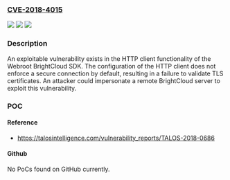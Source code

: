 ### [CVE-2018-4015](https://cve.mitre.org/cgi-bin/cvename.cgi?name=CVE-2018-4015)
![](https://img.shields.io/static/v1?label=Product&message=Webroot&color=blue)
![](https://img.shields.io/static/v1?label=Version&message=Webroot%20BrightCloud%20SDK%20&color=brightgreen)
![](https://img.shields.io/static/v1?label=Vulnerability&message=Improper%20Certificate%20Validation&color=brightgreen)

### Description

An exploitable vulnerability exists in the HTTP client functionality of the Webroot BrightCloud SDK. The configuration of the HTTP client does not enforce a secure connection by default, resulting in a failure to validate TLS certificates. An attacker could impersonate a remote BrightCloud server to exploit this vulnerability.

### POC

#### Reference
- https://talosintelligence.com/vulnerability_reports/TALOS-2018-0686

#### Github
No PoCs found on GitHub currently.

